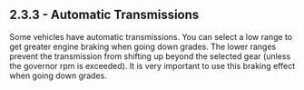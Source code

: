 ## 2.3.3 - Automatic Transmissions
Some vehicles have automatic transmissions. You can select a low range to get greater engine braking when going down grades. The lower ranges prevent the transmission from shifting up beyond the selected gear (unless the governor rpm is exceeded). It is very important to use this braking effect when going down grades.